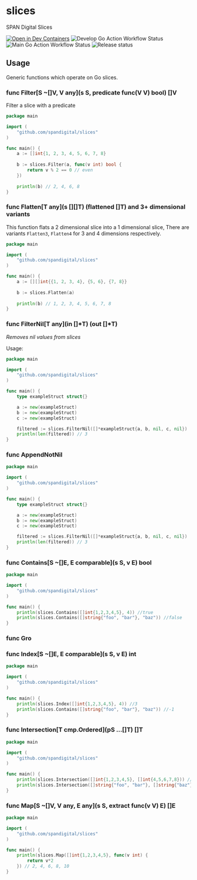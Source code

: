 # slices
SPAN Digital Slices

[![Open in Dev Containers](https://img.shields.io/static/v1?label=Dev%20Containers&message=Open&color=blue&logo=visualstudiocode)](https://vscode.dev/redirect?url=vscode://ms-vscode-remote.remote-containers/cloneInVolume?url=https://github.com/SPANDigital/slices)
![Develop Go Action Workflow Status](https://img.shields.io/github/actions/workflow/status/spandigital/slices/go.yml?branch=develop&label=develop)
![Main Go Action Workflow Status](https://img.shields.io/github/actions/workflow/status/spandigital/slices/go.yml?branch=main&label=main)
![Release status](https://img.shields.io/github/v/release/SPANDigital/slices)

## Usage

Generic functions which operate on Go slices.

### func Filter[S ~[]V, V any](s S, predicate func(V V) bool) []V

Filter a slice with a predicate

```go
package main

import (
	"github.com/spandigital/slices"
)

func main() {
	a := []int{1, 2, 3, 4, 5, 6, 7, 8}
	
	b := slices.Filter(a, func(v int) bool {
        return v % 2 == 0 // even
	})
	
	println(b) // 2, 4, 6, 8
}
```

### func Flatten[T any](s [][]T) (flattened []T) and 3+ dimensional variants

This function flats a 2 dimensional slice into a 1 dimensional slice,
There are variants `Flatten3`, `Flatten4` for 3 and 4 dimensions respectively.

```go
package main

import (
	"github.com/spandigital/slices"
)

func main() {
	a := [][]int{{1, 2, 3, 4}, {5, 6}, {7, 8}}
	
	b := slices.Flatten(a)
	
	println(b) // 1, 2, 3, 4, 5, 6, 7, 8
}
```

### func FilterNil\[T any\](in []*T) (out []*T)

_Removes nil values from slices_

Usage:

```go
package main

import (
	"github.com/spandigital/slices"
)

func main() {
	type exampleStruct struct{}

	a := new(exampleStruct)
	b := new(exampleStruct)
	c := new(exampleStruct)

	filtered := slices.FilterNil([]*exampleStruct{a, b, nil, c, nil})
	println(len(filtered)) // 3
}
```

### func AppendNotNil

```go
package main

import (
	"github.com/spandigital/slices"
)

func main() {
	type exampleStruct struct{}

	a := new(exampleStruct)
	b := new(exampleStruct)
	c := new(exampleStruct)

	filtered := slices.FilterNil([]*exampleStruct{a, b, nil, c, nil})
	println(len(filtered)) // 3
}    
```

### func Contains[S ~[]E, E comparable](s S, v E) bool

```go
package main

import (
	"github.com/spandigital/slices"
)

func main() {
	println(slices.Contains([]int{1,2,3,4,5}, 4)) //true
	println(slices.Contains([]string{"foo", "bar"}, "baz")) //false
}
```

### func Gro

### func Index[S ~[]E, E comparable](s S, v E) int

```go
package main

import (
	"github.com/spandigital/slices"
)

func main() {
	println(slices.Index([]int{1,2,3,4,5}, 4)) //3
	println(slices.Contains([]string{"foo", "bar"}, "baz")) //-1
}
```

### func Intersection[T cmp.Ordered](pS ...[]T) []T

```go
package main

import (
	"github.com/spandigital/slices"
)

func main() {
	println(slices.Intersection([]int{1,2,3,4,5}, []int{4,5,6,7,8})) // {4, 5}
	println(slices.Intersection([]string{"foo", "bar"}, []string{"baz"})) // {}
}
```

### func Map[S ~[]V, V any, E any](s S, extract func(v V) E) []E

```go
package main

import (
	"github.com/spandigital/slices"
)

func main() {
	println(slices.Map([]int{1,2,3,4,5}, func(v int) {
	    return v*2
	}) // 2, 4, 6, 8, 10
}